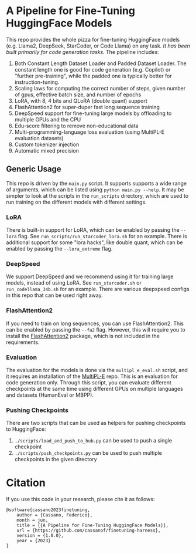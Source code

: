# A Pipeline for Fine-Tuning HuggingFace Models

This repo provides the whole pizza for fine-tuning HuggingFace models (e.g. Llama2, DeepSeek, StarCoder, or Code Llama) on any task.
_It has been built primarily for code generation tasks._
The pipeline includes:

1. Both Constant Length Dataset Loader and Padded Dataset Loader. The constant length one is good for code generation (e.g. Copilot) or "further pre-training", while the padded one is typically better for instruction-tuning.
2. Scaling laws for computing the correct number of steps, given number of gpus, effective batch size, and number of epochs
3. LoRA, with 8, 4 bits and QLoRA (double quant) support
4. FlashAttention2 for super-duper fast long sequence training
5. DeepSpeed support for fine-tuning large models by offloading to multiple GPUs and the CPU
6. Edu-score filtering to remove non-educational data
7. Multi-programming-language loss evaluation (using MultiPL-E evaluation datasets)
8. Custom tokenizer injection
9. Automatic mixed precision

## Generic Usage

This repo is driven by the `main.py` script. It supports supports a wide range of arguments, which can be listed using `python main.py --help`.
It may be simpler to look at the scripts in the `run_scripts` directory, which are used to run training on the different models with different settings.

### LoRA

There is built-in support for LoRA, which can be enabled by passing the `--lora` flag. See `run_scripts/run_starcoder_lora.sh` for an example.
There is additional support for some "lora hacks", like double quant, which can be enabled by passing the `--lora_extreme` flag.

### DeepSpeed

We support DeepSpeed and we recommend using it for training large models, instead of using LoRA.
See `run_starcoder.sh` or `run_codellama_34b.sh` for an example. There are various deepspeed
configs in this repo that can be used right away.

### FlashAttention2

If you need to train on long sequences, you can use FlashAttention2. This can be enabled by passing the `--fa2` flag.
However, this will require you to install the [FlashAttention2](https://github.com/Dao-AILab/flash-attention)
package, which is not included in the requirements.

### Evaluation

The evaluation for the models is done via the `multipl_e_eval.sh` script, and it requires an installation
of the [MultiPL-E](https://github.com/nuprl/MultiPL-E) repo. This is an evaluation for code generation only.
Through this script, you can evaluate
different checkpoints at the same time using different GPUs on multiple languages and datasets (HumanEval or MBPP).

### Pushing Checkpoints

There are two scripts that can be used as helpers for pushing checkpoints to HuggingFace:

1. `./scripts/load_and_push_to_hub.py` can be used to push a single checkpoint
2. `./scripts/push_checkpoints.py` can be used to push multiple checkpoints in the given directory

# Citation

If you use this code in your research, please cite it as follows:

```
@software{cassano2023finetuning,
    author = {Cassano, Federico},
    month = jun,
    title = {{A Pipeline for Fine-Tuning HuggingFace Models}},
    url = {https://github.com/cassanof/finetuning-harness},
    version = {1.0.0},
    year = {2023}
}
```
